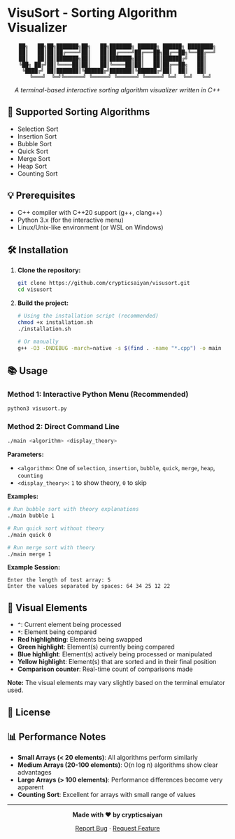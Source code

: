 # VisuSort - Sorting Algorithm Visualizer

<div align="center">

```
██╗   ██╗██╗███████╗██╗   ██╗███████╗ ██████╗ ██████╗ ████████╗
██║   ██║██║██╔════╝██║   ██║██╔════╝██╔═══██╗██╔══██╗╚══██╔══╝
██║   ██║██║███████╗██║   ██║███████╗██║   ██║██████╔╝   ██║   
╚██╗ ██╔╝██║╚════██║██║   ██║╚════██║██║   ██║██╔══██╗   ██║   
 ╚████╔╝ ██║███████║╚██████╔╝███████║╚██████╔╝██║  ██║   ██║   
  ╚═══╝  ╚═╝╚══════╝ ╚═════╝ ╚══════╝ ╚═════╝ ╚═╝  ╚═╝   ╚═╝
```

*A terminal-based interactive sorting algorithm visualizer written in C++*

</div>

## 🎯 Supported Sorting Algorithms

- Selection Sort
- Insertion Sort
- Bubble Sort
- Quick Sort
- Merge Sort
- Heap Sort
- Counting Sort

## 💡 Prerequisites

- C++ compiler with C++20 support (g++, clang++)
- Python 3.x (for the interactive menu)
- Linux/Unix-like environment (or WSL on Windows)

## 🛠️ Installation

1. **Clone the repository:**
   ```bash
   git clone https://github.com/crypticsaiyan/visusort.git
   cd visusort
   ```

2. **Build the project:**
   ```bash
   # Using the installation script (recommended)
   chmod +x installation.sh
   ./installation.sh
   
   # Or manually
   g++ -O3 -DNDEBUG -march=native -s $(find . -name "*.cpp") -o main
   ```

## 📚 Usage

### Method 1: Interactive Python Menu (Recommended)

```bash
python3 visusort.py
```


### Method 2: Direct Command Line

```bash
./main <algorithm> <display_theory>
```

**Parameters:**
- `<algorithm>`: One of `selection`, `insertion`, `bubble`, `quick`, `merge`, `heap`, `counting`
- `<display_theory>`: `1` to show theory, `0` to skip

**Examples:**
```bash
# Run bubble sort with theory explanations
./main bubble 1

# Run quick sort without theory
./main quick 0

# Run merge sort with theory
./main merge 1
```

**Example Session:**
```
Enter the length of test array: 5
Enter the values separated by spaces: 64 34 25 12 22
```

## 🎨 Visual Elements

- **`^`**: Current element being processed
- **`*`**: Element being compared
- **Red highlighting**: Elements being swapped
- **Green highlight**: Element(s) currently being compared
- **Blue highlight**: Element(s) actively being processed or manipulated
- **Yellow highlight**: Element(s) that are sorted and in their final position
- **Comparison counter**: Real-time count of comparisons made

**Note:** The visual elements may vary slightly based on the terminal emulator used.

## 📝 License



## 📊 Performance Notes

- **Small Arrays (< 20 elements)**: All algorithms perform similarly
- **Medium Arrays (20-100 elements)**: O(n log n) algorithms show clear advantages
- **Large Arrays (> 100 elements)**: Performance differences become very apparent
- **Counting Sort**: Excellent for arrays with small range of values

---

<div align="center">

**Made with ❤️ by crypticsaiyan**

[Report Bug](https://github.com/crypticsaiyan/visusort/issues) · [Request Feature](https://github.com/crypticsaiyan/visusort/issues)

</div>
